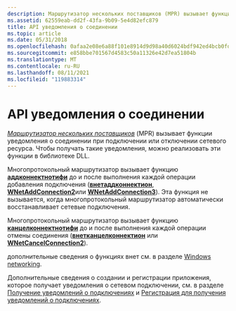 ```yaml
---
description: Маршрутизатор нескольких поставщиков (MPR) вызывает функции уведомления о соединении при подключении или отключении сетевого ресурса. Чтобы получать такие уведомления, можно реализовать эти функции в библиотеке DLL.
ms.assetid: 62559eab-dd2f-43fa-9b09-5e4d82efc879
title: API уведомления о соединении
ms.topic: article
ms.date: 05/31/2018
ms.openlocfilehash: 0afaa2e08e6a88f101e8914d9d98a40d6024bdf942ed4bcb0fd1924bc5800213
ms.sourcegitcommit: e858bbe701567d4583c50a11326e42d7ea51804b
ms.translationtype: MT
ms.contentlocale: ru-RU
ms.lasthandoff: 08/11/2021
ms.locfileid: "119883314"
---
```

# <a name="connection-notification-api"></a>API уведомления о соединении

[*Маршрутизатор нескольких поставщиков*](/windows/desktop/SecGloss/m-gly) (MPR) вызывает функции уведомления о соединении при подключении или отключении сетевого ресурса. Чтобы получать такие уведомления, можно реализовать эти функции в библиотеке DLL.

Многопротокольный маршрутизатор вызывает функцию [**аддконнектнотифи**](/windows/desktop/api/Npapi/nf-npapi-addconnectnotify) до и после выполнения каждой операции добавления подключения ([**внетаддконнектион**](/windows/desktop/api/winnetwk/nf-winnetwk-wnetaddconnectiona), [**WNetAddConnection2**](/windows/desktop/api/winnetwk/nf-winnetwk-wnetaddconnection2a)или [**WNetAddConnection3**](/windows/desktop/api/winnetwk/nf-winnetwk-wnetaddconnection3a)). Эта функция не вызывается, когда многопротокольный маршрутизатор автоматически восстанавливает сетевые подключения.

Многопротокольный маршрутизатор вызывает функцию [**канцелконнектнотифи**](/windows/desktop/api/Npapi/nf-npapi-cancelconnectnotify) до и после выполнения каждой операции отмены соединения ([**внетканцелконнектион**](/windows/desktop/api/winnetwk/nf-winnetwk-wnetcancelconnectiona) или [**WNetCancelConnection2**](/windows/desktop/api/winnetwk/nf-winnetwk-wnetcancelconnection2a)).

дополнительные сведения о функциях внет см. в разделе [Windows networking](/windows/desktop/WNet/windows-networking-wnet-).

Дополнительные сведения о создании и регистрации приложения, которое получает уведомления о сетевом подключении, см. в разделе [Получение уведомлений о подключениях](receiving-connection-notifications.md) и [Регистрация для получения уведомлений о подключениях](registering-to-receive-connection-notifications.md).

 

 
